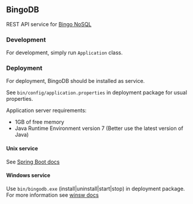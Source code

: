 ## BingoDB

REST API service for [Bingo NoSQL](http://lifescience.opensource.epam.com/bingo/bingo-nosql.html) 

### Development

For development, simply run `Application` class.

### Deployment

For deployment, BingoDB should be installed as service. 

See `bin/config/application.properties` in deployment package for usual properties. 

Application server requirements:

- 1GB of free memory
- Java Runtime Environment version 7 (Better use the latest version of Java)

#### Unix service
See [Spring Boot docs](http://docs.spring.io/spring-boot/docs/current/reference/htmlsingle/#deployment-service)

#### Windows service 
Use `bin/bingodb.exe` (install|uninstall|start|stop) in deployment package. For more information see [winsw docs](https://github.com/kohsuke/winsw)
